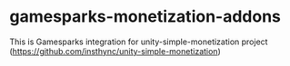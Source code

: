# gamesparks-monetization-addons

This is Gamesparks integration for unity-simple-monetization project (https://github.com/insthync/unity-simple-monetization)
